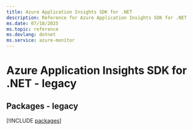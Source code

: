 ```yaml
---
title: Azure Application Insights SDK for .NET
description: Reference for Azure Application Insights SDK for .NET
ms.date: 07/18/2025
ms.topic: reference
ms.devlang: dotnet
ms.service: azure-monitor
---
```

# Azure Application Insights SDK for .NET - legacy
## Packages - legacy
[!INCLUDE [packages](application-insights-index.md)]